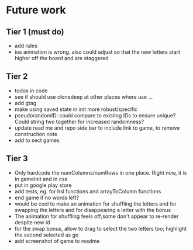 # Future work

## Tier 1 (must do)

- add rules
- ios animation is wrong. also could adjust so that the new letters start higher off the board and are staggered

## Tier 2

- todos in code
- see if should use clonedeep at other places where use ...
- add gtag
- make using saved state in init more robust/specific
- pseudorandomID: could compare to existing IDs to ensure unique? Could string two together for increased randomness?
- update read me and repo side bar to include link to game, to remove construction note
- add to sect games

## Tier 3

- Only hardcode the numColumns/numRows in one place. Right now, it is in gameInit and in css
- put in google play store
- add tests, eg. for hsl functions and arrayToColumn functions
- end game if no words left?
- would be cool to make an animation for shuffling the letters and for swapping the letters and for disappearing a letter with the bonus
- The animation for shuffling feels off;some don't appear to re-render despite new id
- for the swap bonus, allow to drag to select the two letters too; highlight the second selected as go
- add screenshot of game to readme
